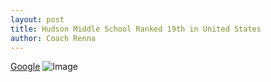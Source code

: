 ```yaml
---
layout: post
title: Hudson Middle School Ranked 19th in United States
author: Coach Renna
---
```

[Google](https://www.google.com)
![Image](https://mdg.imgix.net/assets/images/san-juan-mountains.jpg)
